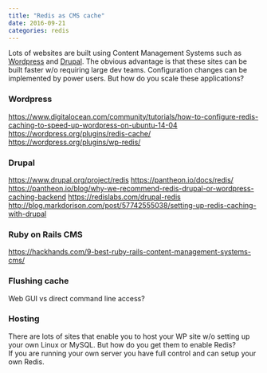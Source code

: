 ```yaml
---
title: "Redis as CMS cache"
date: 2016-09-21
categories: redis
---
```


Lots of websites are built using Content Management Systems such as [Wordpress](https://wordpress.org) and [Drupal](https://www.drupal.org/project/redis).  The obvious advantage is that these sites can be built faster w/o requiring large dev teams.  Configuration changes can be implemented by power users.  But how do you scale these applications?

### Wordpress

https://www.digitalocean.com/community/tutorials/how-to-configure-redis-caching-to-speed-up-wordpress-on-ubuntu-14-04
https://wordpress.org/plugins/redis-cache/
https://wordpress.org/plugins/wp-redis/


### Drupal

https://www.drupal.org/project/redis
https://pantheon.io/docs/redis/
https://pantheon.io/blog/why-we-recommend-redis-drupal-or-wordpress-caching-backend
https://redislabs.com/drupal-redis
http://blog.markdorison.com/post/57742555038/setting-up-redis-caching-with-drupal

### Ruby on Rails CMS
https://hackhands.com/9-best-ruby-rails-content-management-systems-cms/


### Flushing cache
Web GUI vs direct command line access?  


### Hosting
There are lots of sites that enable you to host your WP site w/o setting up your own Linux or MySQL.  But how do you get them to enable Redis?  
If you are running your own server you have full control and can setup your own Redis.  
